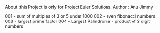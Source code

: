 
About :this Project is only for Project Euler Solutions.
Author : Anu Jimmy

001 - sum of multiples of 3 or 5 under 1000
002 - even fibonacci numbers
003 - largest prime factor
004 - Largest Palindrome - product of 3 digit numbers




